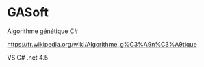 # GASoft
Algorithme génétique C#

https://fr.wikipedia.org/wiki/Algorithme_g%C3%A9n%C3%A9tique

VS C# .net 4.5 
